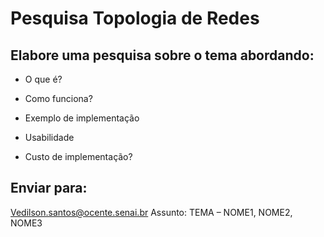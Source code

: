 # Pesquisa Topologia de Redes

## Elabore uma pesquisa sobre o tema abordando:
- O que é?

- Como funciona?

- Exemplo de implementação

- Usabilidade

- Custo de implementação?

## Enviar para:
Vedilson.santos@ocente.senai.br
Assunto: TEMA – NOME1, NOME2, NOME3
